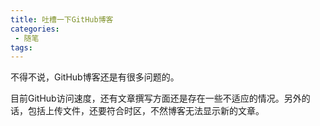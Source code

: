 ```yaml
---
title: 吐槽一下GitHub博客
categories:
 - 随笔
tags:
---
```


不得不说，GitHub博客还是有很多问题的。  
<!-- more -->
目前GitHub访问速度，还有文章撰写方面还是存在一些不适应的情况。另外的话，包括上传文件，还要符合时区，不然博客无法显示新的文章。
